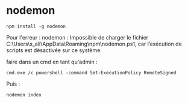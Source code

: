 # nodemon
```
npm install -g nodemon
```
Pour l'erreur :
nodemon : Impossible de charger le fichier C:\Users\s_ali\AppData\Roaming\npm\nodemon.ps1, car 
l’exécution de scripts est désactivée sur ce système.

faire dans un cmd en tant qu'admin :
```
cmd.exe /c powershell -command Set-ExecutionPolicy RemoteSigned
```
Puis : 
```
nodemon index
```